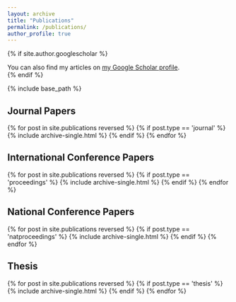 ```yaml
---
layout: archive
title: "Publications"
permalink: /publications/
author_profile: true
---
```


{% if site.author.googlescholar %}
  <div class="wordwrap">You can also find my articles on <a href="{{site.author.googlescholar}}">my Google Scholar profile</a>.</div>
{% endif %}

{% include base_path %}


## Journal Papers

{% for post in site.publications reversed %}
  {% if post.type == 'journal' %}
    {% include archive-single.html %}
  {% endif %}
{% endfor %}

## International Conference Papers

{% for post in site.publications reversed %}
  {% if post.type == 'proceedings' %}
    {% include archive-single.html %}
  {% endif %}
{% endfor %}

## National Conference Papers
{% for post in site.publications reversed %}
  {% if post.type == 'natproceedings' %}
    {% include archive-single.html %}
  {% endif %}
{% endfor %}

## Thesis
{% for post in site.publications reversed %}
  {% if post.type == 'thesis' %}
    {% include archive-single.html %}
  {% endif %}
{% endfor %}
